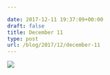 ```yaml
---

date: 2017-12-11 19:37:09+00:00
draft: false
title: December 11
type: post
url: /blog/2017/12/december-11
---
```




  
![](/images/2017-12-11-201712december-11/IMG_3228.jpg)

  


